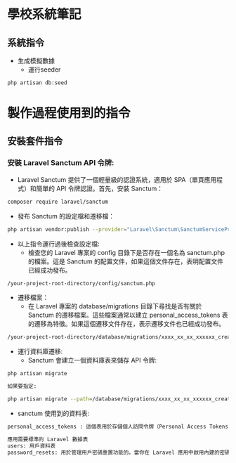 # 學校系統筆記
## 系統指令
- 生成模擬數據
  - 運行seeder
```bash
php artisan db:seed
```

# 製作過程使用到的指令

## 安裝套件指令

### 安裝 Laravel Sanctum API 令牌:

- Laravel Sanctum 提供了一個輕量級的認證系統，適用於 SPA（單頁應用程式）和簡單的 API 令牌認證。首先，安裝 Sanctum：
```bash
composer require laravel/sanctum
```

- 發布 Sanctum 的設定檔和遷移檔：
```bash
php artisan vendor:publish --provider="Laravel\Sanctum\SanctumServiceProvider"
```

- 以上指令運行過後檢查設定檔:
  -   檢查您的 Laravel 專案的 config 目錄下是否存在一個名為 sanctum.php 的檔案。這是 Sanctum 的配置文件，如果這個文件存在，表明配置文件已經成功發布。
```bash
/your-project-root-directory/config/sanctum.php
```

- 遷移檔案：
    - 在 Laravel 專案的 database/migrations 目錄下尋找是否有關於 Sanctum 的遷移檔案。這些檔案通常以建立 personal_access_tokens 表的遷移為特徵。如果這個遷移文件存在，表示遷移文件也已經成功發布。
```bash
/your-project-root-directory/database/migrations/xxxx_xx_xx_xxxxxx_create_personal_access_tokens_table.php
```

- 運行資料庫遷移: 
  - Sanctum 會建立一個資料庫表來儲存 API 令牌:
```bash
php artisan migrate

如果要指定:

php artisan migrate --path=/database/migrations/xxxx_xx_xx_xxxxxx_create_personal_access_tokens_table.php
```

- sanctum 使用到的資料表:
```bash
personal_access_tokens : 這個表用於存儲個人訪問令牌（Personal Access Tokens）。

應用需要標準的 Laravel 數據表
users: 用戶資料表
password_resets: 用於管理用戶密碼重置功能的。當你在 Laravel 應用中啟用內建的密碼重置功能時，這個表將被用於存儲密碼重置令牌和相關信息。
```